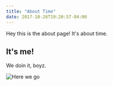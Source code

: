 ```yaml
---
title: "About Time"
date: 2017-10-26T19:20:57-04:00
---
```


Hey this is the about page! It's about time.

## It's me!

We doin it, boyz.

![Here we go](https://wonderopolis.org/_img?img=/wp-content/uploads/2012/09/Macaws-shutterstock_9273904.jpg&transform=resizeCrop,720,450)

